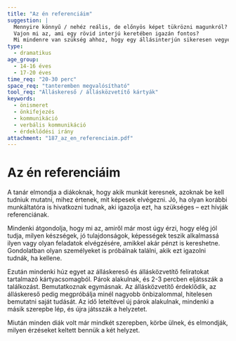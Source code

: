 ```yaml
---
title: "Az én referenciáim"
suggestion: | 
  Mennyire könnyű / nehéz reális, de előnyös képet tükrözni magunkról? 
  Vajon mi az, ami egy rövid interjú keretében igazán fontos? 
  Mi mindenre van szükség ahhoz, hogy egy állásinterjún sikeresen vegyen részt az ember?
type:
  - dramatikus
age_group:
  - 14-16 éves
  - 17-20 éves
time_req: "20-30 perc"
space_req: "tanteremben megvalósítható"
tool_req: "Álláskereső / állásközvetítő kártyák"
keywords: 
  - önismeret
  - önkifejezés
  - kommunikáció
  - verbális kommunikáció
  - érdeklődési irány
attachment: "187_az_en_referenciaim.pdf"
---
```


# Az én referenciáim

A tanár elmondja a diákoknak, hogy akik munkát keresnek, azoknak be kell tudniuk mutatni, mihez értenek, mit képesek elvégezni. Jó, ha olyan korábbi munkáltatóra is hivatkozni tudnak, aki igazolja ezt, ha szükséges – ezt hívják referenciának.

Mindenki átgondolja, hogy mi az, amiről már most úgy érzi, hogy elég jól tudja, milyen készségek, jó tulajdonságok, képességek teszik alkalmassá ilyen vagy olyan feladatok elvégzésére, amikkel akár pénzt is kereshetne. Gondolatban olyan személyeket is próbálnak találni, akik ezt igazolni tudnák, ha kellene.

Ezután mindenki húz egyet az álláskereső és állásközvetítő feliratokat tartalmazó kártyacsomagból. Párok alakulnak, és 2-3 percben eljátsszák a találkozást. Bemutatkoznak egymásnak. Az állásközvetítő érdeklődik, az álláskereső pedig megpróbálja minél nagyobb önbizalommal, hitelesen bemutatni saját tudását. Az idő leteltével új párok alakulnak, mindenki a másik szerepbe lép, és újra játsszák a helyzetet.

Miután minden diák volt már mindkét szerepben, körbe ülnek, és elmondják, milyen érzéseket keltett bennük a két helyzet.
  
  
